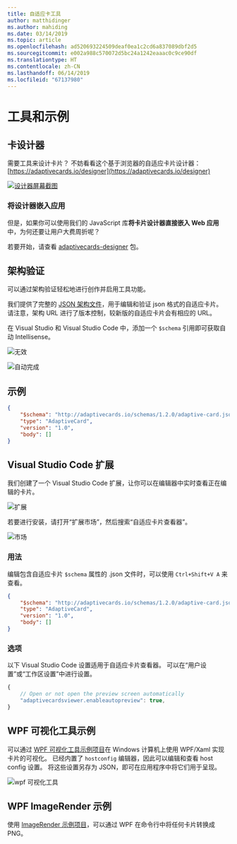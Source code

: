 ```yaml
---
title: 自适应卡工具
author: matthidinger
ms.author: mahiding
ms.date: 03/14/2019
ms.topic: article
ms.openlocfilehash: ad520693224509deaf0ea1c2cd6a837089dbf2d5
ms.sourcegitcommit: e002a988c570072d5bc24a1242eaaac0c9ce90df
ms.translationtype: HT
ms.contentlocale: zh-CN
ms.lasthandoff: 06/14/2019
ms.locfileid: "67137980"
---
```

# <a name="tools-and-samples"></a>工具和示例

## <a name="card-designer"></a>卡设计器 

需要工具来设计卡片？ 不妨看看这个基于浏览器的自适应卡片设计器：[https://adaptivecards.io/designer](https://adaptivecards.io/designer)

[![设计器屏幕截图](media/tools/designer.jpg)](https://adaptivecards.io/designer)

### <a name="embed-the-designer-into-your-app"></a>将设计器嵌入应用

但是，如果你可以使用我们的 JavaScript 库**将卡片设计器直接嵌入 Web 应用**中，为何还要让用户大费周折呢？ 

若要开始，请查看 [adaptivecards-designer](https://npmjs.com/adaptivecards-designer) 包。

## <a name="schema-validation"></a>架构验证

可以通过架构验证轻松地进行创作并启用工具功能。

我们提供了完整的 [JSON 架构文件](http://adaptivecards.io/schemas/1.2.0/adaptive-card.json)，用于编辑和验证 json 格式的自适应卡片。 请注意，架构 URL 进行了版本控制，较新版的自适应卡片会有相应的 URL。

在 Visual Studio 和 Visual Studio Code 中，添加一个 `$schema` 引用即可获取自动 Intellisense。

![无效](media/tools/invalidjson1.png)

![自动完成](media/tools/autocomplete.png)

## <a name="example"></a>示例

```json
{
    "$schema": "http://adaptivecards.io/schemas/1.2.0/adaptive-card.json",
    "type": "AdaptiveCard",
    "version": "1.0",
    "body": []
}
```

## <a name="visual-studio-code-extension"></a>Visual Studio Code 扩展

我们创建了一个 Visual Studio Code 扩展，让你可以在编辑器中实时查看正在编辑的卡片。 

![扩展](media/tools/vscode-extension.png)

若要进行安装，请打开“扩展市场”，然后搜索“自适应卡片查看器”。 

![市场](media/tools/vscode-extension-marketplace.png)

### <a name="usage"></a>用法

编辑包含自适应卡片 `$schema` 属性的 .json 文件时，可以使用 `Ctrl+Shift+V A` 来查看。
```json
{
    "$schema": "http://adaptivecards.io/schemas/1.2.0/adaptive-card.json",
    "type": "AdaptiveCard",
    "version": "1.0",
    "body": []
}
```

### <a name="options"></a>选项

以下 Visual Studio Code 设置适用于自适应卡片查看器。 可以在“用户设置”或“工作区设置”中进行设置。

```js
{
    // Open or not open the preview screen automatically
    "adaptivecardsviewer.enableautopreview": true,
}
```

## <a name="wpf-visualizer-sample"></a>WPF 可视化工具示例

可以通过 [WPF 可视化工具示例项目](https://github.com/Microsoft/AdaptiveCards/tree/master/source/dotnet/Samples/WPFVisualizer)在 Windows 计算机上使用 WPF/Xaml 实现卡片的可视化。  已经内置了 `hostconfig` 编辑器，因此可以编辑和查看 host config 设置。 将这些设置另存为 JSON，即可在应用程序中将它们用于呈现。

![wpf 可视化工具](media/tools/wpfvisualizer.png)

## <a name="wpf-imagerender-sample"></a>WPF ImageRender 示例

使用 [ImageRender 示例项目](https://github.com/Microsoft/AdaptiveCards/tree/master/source/dotnet/Samples/AdaptiveCards.Sample.ImageRender)，可以通过 WPF 在命令行中将任何卡片转换成 PNG。 
